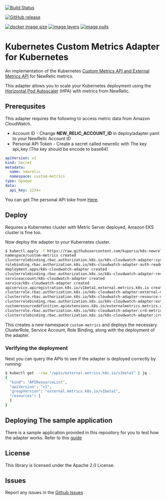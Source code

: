 [![Build Status](https://travis-ci.org/kuperiu/k8s-newrelic-adapter.svg?branch=master)](https://travis-ci.org/kuperiu/k8s-newrelic-adapter)

[![GitHub release](https://img.shields.io/github/release/kuperiu/k8s-newrelic-adapter.svg)](https://GitHub.com/kuperiu/k8s-newrelic-adapter/releases/)



[![docker image
size](https://shields.beevelop.com/docker/image/image-size/kuperiu/k8s-newrelic-adapter/latest.svg)](https://hub.docker.com/r/kuperiu/k8s-newrelic-adapter)
[![image
layers](https://shields.beevelop.com/docker/image/layers/kuperiu/k8s-newrelic-adapter/latest.svg)](https://hub.docker.com/r/kuperiu/k8s-newrelic-adapter)
[![image
pulls](https://shields.beevelop.com/docker/pulls/kuperiu/k8s-newrelic-adapter.svg)](https://hub.docker.com/r/kuperiu/k8s-newrelic-adapter)

# Kubernetes Custom Metrics Adapter for Kubernetes


An implementation of the Kubernetes [Custom Metrics API and External Metrics
API](https://kubernetes.io/docs/tasks/run-application/horizontal-pod-autoscale/#support-for-metrics-apis)
for NewRelic metrics.

This adapter allows you to scale your Kubernetes deployment using the [Horizontal Pod
Autoscaler](https://kubernetes.io/docs/tasks/run-application/horizontal-pod-autoscale/) (HPA) with
metrics from NewRelic.

## Prerequsites
This adapter requires the following to access metric data from Amazon CloudWatch.
- Account ID - Change **NEW_RELIC_ACCOUNT_ID** in deploy/adapter.yaml to your NewRelic Account ID
- Personal API Token - Create a secret called newrelic with The key api_key (The key should be encode to base64)
```yaml
apiVersion: v1
kind: Secret
metadata:
  name: newrelic
  namespace: custom-metrics
type: Opaque
data:
  api_key: 1234=
```


You can get The personal API toke from
[Here](https://docs.newrelic.com/docs/apis/get-started/intro-apis/types-new-relic-api-keys#personal-api-key). 


## Deploy
Requires a Kubernetes cluster with Metric Server deployed, Amazon EKS cluster is fine too.

Now deploy the adapter to your Kubernetes cluster.

```bash
$ kubectl apply -f https://raw.githubusercontent.com/kuperiu/k8s-newrelic-adapter/master/deploy/adapter.yaml
namespace/custom-metrics created
clusterrolebinding.rbac.authorization.k8s.io/k8s-cloudwatch-adapter:system:auth-delegator created
rolebinding.rbac.authorization.k8s.io/k8s-cloudwatch-adapter-auth-reader created
deployment.apps/k8s-cloudwatch-adapter created
clusterrolebinding.rbac.authorization.k8s.io/k8s-cloudwatch-adapter-resource-reader created
serviceaccount/k8s-cloudwatch-adapter created
service/k8s-cloudwatch-adapter created
apiservice.apiregistration.k8s.io/v1beta1.external.metrics.k8s.io created
clusterrole.rbac.authorization.k8s.io/k8s-cloudwatch-adapter:external-metrics-reader created
clusterrole.rbac.authorization.k8s.io/k8s-cloudwatch-adapter-resource-reader created
clusterrolebinding.rbac.authorization.k8s.io/k8s-cloudwatch-adapter:external-metrics-reader created
customresourcedefinition.apiextensions.k8s.io/externalmetrics.metrics.aws created
clusterrole.rbac.authorization.k8s.io/k8s-cloudwatch-adapter:crd-metrics-reader created
clusterrolebinding.rbac.authorization.k8s.io/k8s-cloudwatch-adapter:crd-metrics-reader created
```

This creates a new namespace `custom-metrics` and deploys the necessary ClusterRole, Service Account,
Role Binding, along with the deployment of the adapter.

### Verifying the deployment
Next you can query the APIs to see if the adapter is deployed correctly by running:

```bash
$ kubectl get --raw "/apis/external.metrics.k8s.io/v1beta1" | jq .
{
  "kind": "APIResourceList",
  "apiVersion": "v1",
  "groupVersion": "external.metrics.k8s.io/v1beta1",
  "resources": [
  ]
}
```

## Deploying The sample application
There is a sample application provided in this repository for you to test how the adapter works.
Refer to this [guide](sample/README.md)

## License

This library is licensed under the Apache 2.0 License. 

## Issues
Report any issues in the [Github Issues](https://github.com/kuperiu/k8s-newrelic-adapter/issues)
